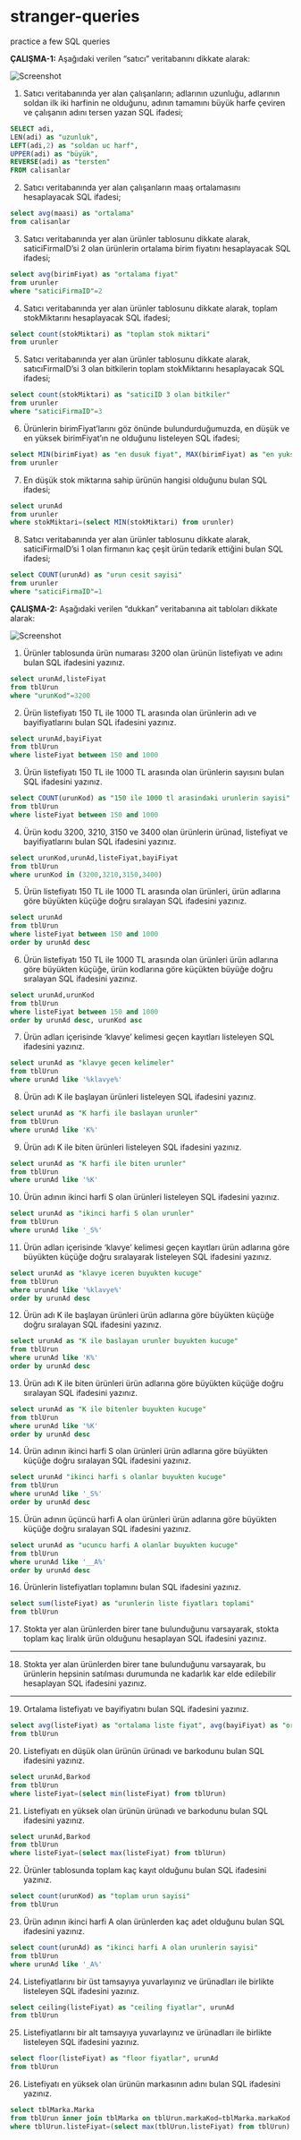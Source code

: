 # stranger-queries
practice a few SQL queries

**ÇALIŞMA-1:** Aşağıdaki verilen “satıcı” veritabanını dikkate alarak:

![Screenshot](tblSatici.png)

1. Satıcı veritabanında yer alan çalışanların; adlarının uzunluğu, adlarının soldan ilk iki harfinin ne olduğunu, adının tamamını büyük harfe çeviren ve çalışanın adını tersen yazan SQL ifadesi;

```sql
SELECT adi,
LEN(adi) as "uzunluk",
LEFT(adi,2) as "soldan uc harf",
UPPER(adi) as "büyük",
REVERSE(adi) as "tersten"
FROM calisanlar
```

2. Satıcı veritabanında yer alan çalışanların maaş ortalamasını hesaplayacak SQL ifadesi;

```sql
select avg(maasi) as "ortalama"
from calisanlar
```

3. Satıcı veritabanında yer alan ürünler tablosunu dikkate alarak, saticiFirmaID’si 2 olan ürünlerin ortalama birim fiyatını hesaplayacak SQL ifadesi;

```sql
select avg(birimFiyat) as "ortalama fiyat"
from urunler
where "saticiFirmaID"=2
```
4. Satıcı veritabanında yer alan ürünler tablosunu dikkate alarak, toplam stokMiktarını hesaplayacak SQL ifadesi;

```sql
select count(stokMiktari) as "toplam stok miktari"
from urunler
```
5. Satıcı veritabanında yer alan ürünler tablosunu dikkate alarak, satıcıFirmaID’si 3 olan bitkilerin toplam stokMiktarını hesaplayacak SQL ifadesi;
```sql
select count(stokMiktari) as "saticiID 3 olan bitkiler"
from urunler
where "saticiFirmaID"=3
```
6. Ürünlerin birimFiyat’larını göz önünde bulundurduğumuzda, en düşük ve en yüksek birimFiyat’ın ne olduğunu listeleyen SQL ifadesi;
```sql
select MIN(birimFiyat) as "en dusuk fiyat", MAX(birimFiyat) as "en yuksek fiyat"
from urunler
```
7. En düşük stok miktarına sahip ürünün hangisi olduğunu bulan SQL ifadesi;
```sql
select urunAd
from urunler
where stokMiktari=(select MIN(stokMiktari) from urunler)
```
8. Satıcı veritabanında yer alan ürünler tablosunu dikkate alarak, saticiFirmaID’si 1 olan firmanın kaç çeşit ürün tedarik ettiğini bulan SQL ifadesi;
```sql
select COUNT(urunAd) as "urun cesit sayisi"
from urunler
where "saticiFirmaID"=1
```

**ÇALIŞMA-2:** Aşağıdaki verilen “dukkan” veritabanına ait tabloları dikkate alarak:

![Screenshot](tblDukkan.png)


1. Ürünler tablosunda ürün numarası 3200 olan ürünün listefiyatı ve adını bulan SQL ifadesini yazınız.
```sql
select urunAd,listeFiyat
from tblUrun
where "urunKod"=3200
```
2. Ürün listefiyatı 150 TL ile 1000 TL arasında olan ürünlerin adı ve bayifiyatlarını bulan SQL ifadesini yazınız.
```sql
select urunAd,bayiFiyat
from tblUrun
where listeFiyat between 150 and 1000
```
3. Ürün listefiyatı 150 TL ile 1000 TL arasında olan ürünlerin sayısını bulan SQL ifadesini yazınız.
```sql
select COUNT(urunKod) as "150 ile 1000 tl arasindaki urunlerin sayisi"
from tblUrun
where listeFiyat between 150 and 1000
```
4. Ürün kodu 3200, 3210, 3150 ve 3400 olan ürünlerin ürünad, listefiyat ve bayifiyatlarını bulan SQL ifadesini yazınız.
```sql
select urunKod,urunAd,listeFiyat,bayiFiyat
from tblUrun
where urunKod in (3200,3210,3150,3400)
```
5. Ürün listefiyatı 150 TL ile 1000 TL arasında olan ürünleri, ürün adlarına göre büyükten küçüğe doğru sıralayan SQL ifadesini yazınız.
```sql
select urunAd 
from tblUrun
where listeFiyat between 150 and 1000
order by urunAd desc
```

6. Ürün listefiyatı 150 TL ile 1000 TL arasında olan ürünleri ürün adlarına göre büyükten küçüğe, ürün kodlarına göre küçükten büyüğe doğru sıralayan SQL ifadesini yazınız.
```sql
select urunAd,urunKod
from tblUrun
where listeFiyat between 150 and 1000
order by urunAd desc, urunKod asc
```
7. Ürün adları içerisinde ‘klavye’ kelimesi geçen kayıtları listeleyen SQL ifadesini yazınız.
```sql
select urunAd as "klavye gecen kelimeler"
from tblUrun
where urunAd like '%klavye%'
```
8. Ürün adı K ile başlayan ürünleri listeleyen SQL ifadesini yazınız.
```sql
select urunAd as "K harfi ile baslayan urunler"
from tblUrun
where urunAd like 'K%'
```
9. Ürün adı K ile biten ürünleri listeleyen SQL ifadesini yazınız.
```sql
select urunAd as "K harfi ile biten urunler"
from tblUrun
where urunAd like '%K'
```
10. Ürün adının ikinci harfi S olan ürünleri listeleyen SQL ifadesini yazınız.
```sql
select urunAd as "ikinci harfi S olan urunler"
from tblUrun
where urunAd like '_S%'
```
11. Ürün adları içerisinde ‘klavye’ kelimesi geçen kayıtları ürün adlarına göre büyükten küçüğe doğru sıralayarak listeleyen SQL ifadesini yazınız.
```sql
select urunAd as "klavye iceren buyukten kucuge"
from tblUrun
where urunAd like '%klavye%'
order by urunAd desc
```
12. Ürün adı K ile başlayan ürünleri ürün adlarına göre büyükten küçüğe doğru sıralayan SQL ifadesini yazınız.
```sql
select urunAd as "K ile baslayan urunler buyukten kucuge"
from tblUrun
where urunAd like 'K%'
order by urunAd desc
```
13. Ürün adı K ile biten ürünleri ürün adlarına göre büyükten küçüğe doğru sıralayan SQL ifadesini yazınız.
```sql
select urunAd as "K ile bitenler buyukten kucuge"
from tblUrun
where urunAd like '%K'
order by urunAd desc
```
14. Ürün adının ikinci harfi S olan ürünleri ürün adlarına göre büyükten küçüğe doğru sıralayan SQL ifadesini yazınız.
```sql
select urunAd "ikinci harfi s olanlar buyukten kucuge"
from tblUrun
where urunAd like '_S%'
order by urunAd desc
```
15. Ürün adının üçüncü harfi A olan ürünleri ürün adlarına göre büyükten küçüğe doğru sıralayan SQL ifadesini yazınız.
```sql
select urunAd as "ucuncu harfi A olanlar buyukten kucuge"
from tblUrun 
where urunAd like '__A%'
order by urunAd desc
```
16. Ürünlerin listefiyatları toplamını bulan SQL ifadesini yazınız.
```sql
select sum(listeFiyat) as "urunlerin liste fiyatları toplami"
from tblUrun
```

17. Stokta yer alan ürünlerden birer tane bulunduğunu varsayarak, stokta toplam kaç liralık ürün olduğunu hesaplayan SQL ifadesini yazınız.
****


18. Stokta yer alan ürünlerden birer tane bulunduğunu varsayarak, bu ürünlerin hepsinin satılması durumunda ne kadarlık kar elde edilebilir hesaplayan SQL ifadesini yazınız.
****

19. Ortalama listefiyatı ve bayifiyatını bulan SQL ifadesini yazınız.
```sql
select avg(listeFiyat) as "ortalama liste fiyat", avg(bayiFiyat) as "ortalama bayi fiyat"
from tblUrun
```
20. Listefiyatı en düşük olan ürünün ürünadı ve barkodunu bulan SQL ifadesini yazınız.
```sql
select urunAd,Barkod
from tblUrun
where listeFiyat=(select min(listeFiyat) from tblUrun)
```
21. Listefiyatı en yüksek olan ürünün ürünadı ve barkodunu bulan SQL ifadesini yazınız.
```sql
select urunAd,Barkod
from tblUrun
where listeFiyat=(select max(listeFiyat) from tblUrun)
```
22. Ürünler tablosunda toplam kaç kayıt olduğunu bulan SQL ifadesini yazınız.
```sql
select count(urunKod) as "toplam urun sayisi"
from tblUrun
```
23. Ürün adının ikinci harfi A olan ürünlerden kaç adet olduğunu bulan SQL ifadesini yazınız.
```sql
select count(urunAd) as "ikinci harfi A olan urunlerin sayisi"
from tblUrun
where urunAd like '_A%'
```
24. Listefiyatlarını bir üst tamsayıya yuvarlayınız ve ürünadları ile birlikte listeleyen SQL ifadesini yazınız.
```sql
select ceiling(listeFiyat) as "ceiling fiyatlar", urunAd
from tblUrun
```
25. Listefiyatlarını bir alt tamsayıya yuvarlayınız ve ürünadları ile birlikte listeleyen SQL ifadesini yazınız.
```sql
select floor(listeFiyat) as "floor fiyatlar", urunAd
from tblUrun
```
26. Listefiyatı en yüksek olan ürünün markasının adını bulan SQL ifadesini yazınız.
```sql
select tblMarka.Marka
from tblUrun inner join tblMarka on tblUrun.markaKod=tblMarka.markaKod
where tblUrun.listeFiyat=(select max(tblUrun.listeFiyat) from tblUrun)
```

